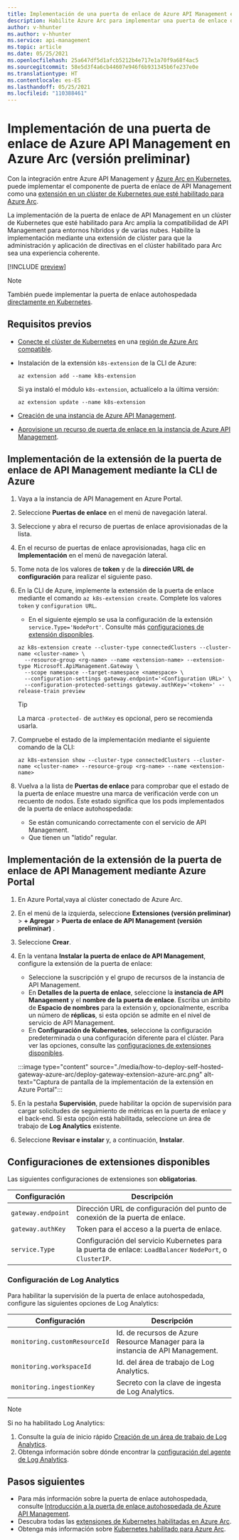 ```yaml
---
title: Implementación de una puerta de enlace de Azure API Management en Azure Arc
description: Habilite Azure Arc para implementar una puerta de enlace de Azure API Management autohospedada.
author: v-hhunter
ms.author: v-hhunter
ms.service: api-management
ms.topic: article
ms.date: 05/25/2021
ms.openlocfilehash: 25a647df5d1afcb5212b4e717e1a70f9a68f4ac5
ms.sourcegitcommit: 58e5d3f4a6cb44607e946f6b931345b6fe237e0e
ms.translationtype: HT
ms.contentlocale: es-ES
ms.lasthandoff: 05/25/2021
ms.locfileid: "110388461"
---
```

# <a name="deploy-an-azure-api-management-gateway-on-azure-arc-preview"></a>Implementación de una puerta de enlace de Azure API Management en Azure Arc (versión preliminar)

Con la integración entre Azure API Management y [Azure Arc en Kubernetes](../azure-arc/kubernetes/overview.md), puede implementar el componente de puerta de enlace de API Management como una [extensión en un clúster de Kubernetes que esté habilitado para Azure Arc](../azure-arc/kubernetes/extensions.md). 

La implementación de la puerta de enlace de API Management en un clúster de Kubernetes que esté habilitado para Arc amplía la compatibilidad de API Management para entornos híbridos y de varias nubes. Habilite la implementación mediante una extensión de clúster para que la administración y aplicación de directivas en el clúster habilitado para Arc sea una experiencia coherente.

[!INCLUDE [preview](./includes/preview/preview-callout-self-hosted-gateway-azure-arc.md)]

> [!NOTE]
> También puede implementar la puerta de enlace autohospedada [directamente en Kubernetes](./how-to-deploy-self-hosted-gateway-azure-kubernetes-service.md).

## <a name="prerequisites"></a>Requisitos previos

* [Conecte el clúster de Kubernetes](../azure-arc/kubernetes/quickstart-connect-cluster.md) en una [región de Azure Arc compatible](../azure-arc/kubernetes/overview.md#supported-regions).
* Instalación de la extensión `k8s-extension` de la CLI de Azure:

    ```azurecli
    az extension add --name k8s-extension
    ```
    Si ya instaló el módulo `k8s-extension`, actualícelo a la última versión:

    ```azurecli
    az extension update --name k8s-extension
    ```
* [Creación de una instancia de Azure API Management](./get-started-create-service-instance.md).
* [Aprovisione un recurso de puerta de enlace en la instancia de Azure API Management](./api-management-howto-provision-self-hosted-gateway.md).

## <a name="deploy-the-api-management-gateway-extension-using-azure-cli"></a>Implementación de la extensión de la puerta de enlace de API Management mediante la CLI de Azure

1. Vaya a la instancia de API Management en Azure Portal.
1. Seleccione **Puertas de enlace** en el menú de navegación lateral.
1. Seleccione y abra el recurso de puertas de enlace aprovisionadas de la lista.
1. En el recurso de puertas de enlace aprovisionadas, haga clic en **Implementación** en el menú de navegación lateral.
1. Tome nota de los valores de **token** y de la **dirección URL de configuración** para realizar el siguiente paso.
1. En la CLI de Azure, implemente la extensión de la puerta de enlace mediante el comando `az k8s-extension create`. Complete los valores `token` y `configuration URL`.
    * En el siguiente ejemplo se usa la configuración de la extensión `service.Type='NodePort'`. Consulte más [configuraciones de extensión disponibles](#available-extension-configurations).

    ```azurecli
    az k8s-extension create --cluster-type connectedClusters --cluster-name <cluster-name> \
      --resource-group <rg-name> --name <extension-name> --extension-type Microsoft.ApiManagement.Gateway \
      --scope namespace --target-namespace <namespace> \
      --configuration-settings gateway.endpoint='<Configuration URL>' \
      --configuration-protected-settings gateway.authKey='<token>' --release-train preview
    ```

    > [!TIP]
    > La marca `-protected-` de `authKey` es opcional, pero se recomienda usarla. 

1. Compruebe el estado de la implementación mediante el siguiente comando de la CLI:
    ```azurecli
    az k8s-extension show --cluster-type connectedClusters --cluster-name <cluster-name> --resource-group <rg-name> --name <extension-name>
    ```
1. Vuelva a la lista de **Puertas de enlace** para comprobar que el estado de la puerta de enlace muestre una marca de verificación verde con un recuento de nodos. Este estado significa que los pods implementados de la puerta de enlace autohospedada:
    * Se están comunicando correctamente con el servicio de API Management.
    * Que tienen un "latido" regular.

## <a name="deploy-the-api-management-gateway-extension-using-azure-portal"></a>Implementación de la extensión de la puerta de enlace de API Management mediante Azure Portal

1. En Azure Portal,vaya al clúster conectado de Azure Arc.
1. En el menú de la izquierda, seleccione **Extensiones (versión preliminar)**  >  **+ Agregar** > **Puerta de enlace de API Management (versión preliminar)** .
1. Seleccione **Crear**.
1. En la ventana **Instalar la puerta de enlace de API Management**, configure la extensión de la puerta de enlace:
    * Seleccione la suscripción y el grupo de recursos de la instancia de API Management.
    * En **Detalles de la puerta de enlace**, seleccione la **instancia de API Management** y el **nombre de la puerta de enlace**. Escriba un ámbito de **Espacio de nombres** para la extensión y, opcionalmente, escriba un número de **réplicas**, si esta opción se admite en el nivel de servicio de API Management.
    * En **Configuración de Kubernetes**, seleccione la configuración predeterminada o una configuración diferente para el clúster. Para ver las opciones, consulte las [configuraciones de extensiones disponibles](#available-extension-configurations).

    :::image type="content" source="./media/how-to-deploy-self-hosted-gateway-azure-arc/deploy-gateway-extension-azure-arc.png" alt-text="Captura de pantalla de la implementación de la extensión en Azure Portal":::

1. En la pestaña **Supervisión**, puede habilitar la opción de supervisión para cargar solicitudes de seguimiento de métricas en la puerta de enlace y el back-end. Si esta opción está habilitada, seleccione un área de trabajo de **Log Analytics** existente.
1. Seleccione **Revisar e instalar** y, a continuación, **Instalar**.

## <a name="available-extension-configurations"></a>Configuraciones de extensiones disponibles

Las siguientes configuraciones de extensiones son **obligatorias**.

| Configuración | Descripción |
| ------- | ----------- | 
| `gateway.endpoint` | Dirección URL de configuración del punto de conexión de la puerta de enlace. |
| `gateway.authKey` | Token para el acceso a la puerta de enlace. | 
| `service.Type` | Configuración del servicio Kubernetes para la puerta de enlace: `LoadBalancer` `NodePort`, o `ClusterIP`. |

### <a name="log-analytics-settings"></a>Configuración de Log Analytics

Para habilitar la supervisión de la puerta de enlace autohospedada, configure las siguientes opciones de Log Analytics:

| Configuración | Descripción |
| ------- | ----------- | 
| `monitoring.customResourceId` | Id. de recursos de Azure Resource Manager para la instancia de API Management. |
| `monitoring.workspaceId` | Id. del área de trabajo de Log Analytics. | 
| `monitoring.ingestionKey` | Secreto con la clave de ingesta de Log Analytics. |

> [!NOTE]
> Si no ha habilitado Log Analytics: 
> 1. Consulte la guía de inicio rápido [Creación de un área de trabajo de Log Analytics](../azure-monitor/logs/quick-create-workspace.md). 
> 1. Obtenga información sobre dónde encontrar la [configuración del agente de Log Analytics](../azure-monitor/agents/log-analytics-agent.md).

## <a name="next-steps"></a>Pasos siguientes

* Para más información sobre la puerta de enlace autohospedada, consulte [Introducción a la puerta de enlace autohospedada de Azure API Management](self-hosted-gateway-overview.md).
* Descubra todas las [extensiones de Kubernetes habilitadas en Azure Arc](../azure-arc/kubernetes/extensions.md). 
* Obtenga más información sobre [Kubernetes habilitado para Azure Arc](../azure-arc/kubernetes/overview.md).
